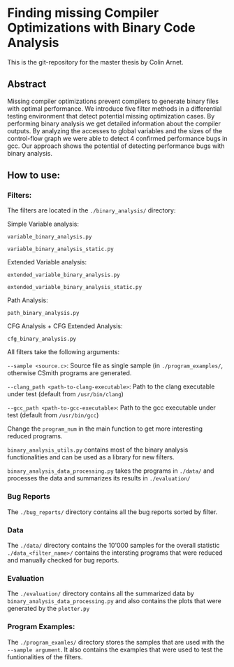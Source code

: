 # Finding missing Compiler Optimizations with Binary Code Analysis

This is the git-repository for the master thesis by Colin Arnet.

## Abstract
Missing compiler optimizations prevent compilers to generate binary files with optimal performance. We introduce five filter methods in a differential testing environment that detect potential missing optimization cases. By performing binary analysis we get detailed information about the compiler outputs. By analyzing the accesses to global variables and the sizes of the control-flow graph we were able to detect 4 confirmed performance bugs in gcc. Our approach shows the potential of detecting performance bugs with binary analysis.

## How to use:
### Filters:
The filters are located in the `./binary_analysis/` directory:

Simple Variable analysis:

`variable_binary_analysis.py`

`variable_binary_analysis_static.py`

Extended Variable analysis:

`extended_variable_binary_analysis.py`

`extended_variable_binary_analysis_static.py`

Path Analysis:

`path_binary_analysis.py`

CFG Analysis + CFG Extended Analysis:

`cfg_binary_analysis.py`


All filters take the following arguments:

`--sample <source.c>`: Source file as single sample (in `./program_examples/`, otherwise CSmith programs are generated.

`--clang_path <path-to-clang-executable>`: Path to the clang executable under test (default from `/usr/bin/clang`)

`--gcc_path <path-to-gcc-executable>`: Path to the gcc executable under test (default from `/usr/bin/gcc`)


Change the `program_num` in the main function to get more interesting reduced programs.

`binary_analysis_utils.py` contains most of the binary analysis functionalities and can be used as a library for new filters.

`binary_analysis_data_processing.py` takes the programs in `./data/` and processes the data and summarizes its results in `./evaluation/`

### Bug Reports
The `./bug_reports/` directory contains all the bug reports sorted by filter.

### Data
The `./data/` directory contains the 10'000 samples for the overall statistic
`./data_<filter_name>/` contains the intersting programs that were reduced and manually checked for bug reports.

### Evaluation
The `./evaluation/` directory contains all the summarized data by `binary_analysis_data_processing.py` and also contains the plots that were generated by the `plotter.py`

### Program Examples:
The `./program_examles/` directory stores the samples that are used with the `--sample argument`. It also contains the examples that were used to test the funtionalities of the filters.










